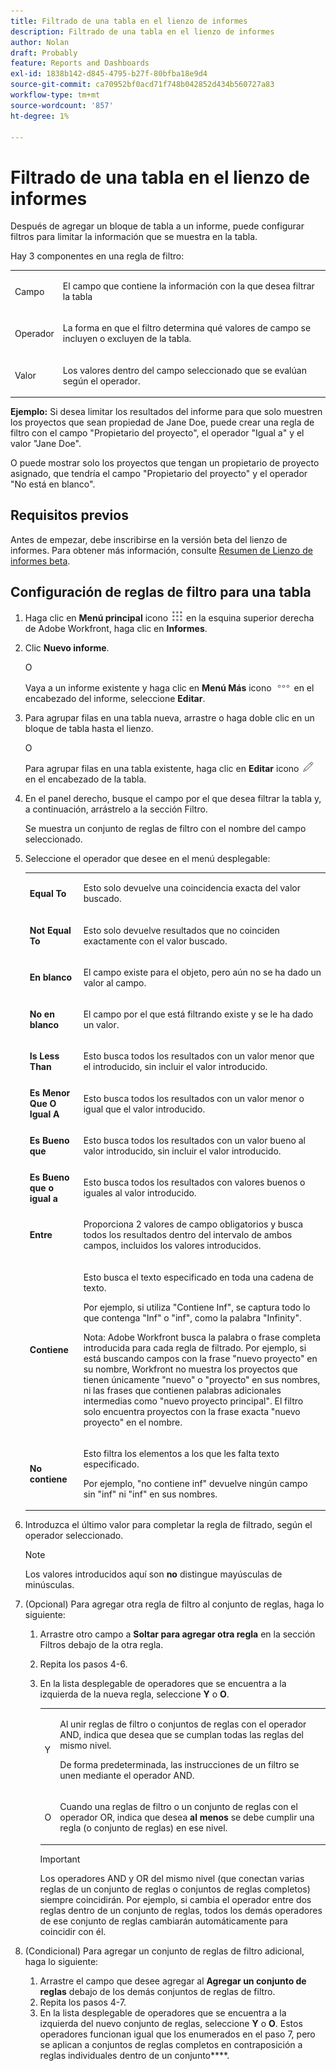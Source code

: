 ```yaml
---
title: Filtrado de una tabla en el lienzo de informes
description: Filtrado de una tabla en el lienzo de informes
author: Nolan
draft: Probably
feature: Reports and Dashboards
exl-id: 1838b142-d845-4795-b27f-80bfba18e9d4
source-git-commit: ca70952bf0acd71f748b042852d434b560727a83
workflow-type: tm+mt
source-wordcount: '857'
ht-degree: 1%

---
```



# Filtrado de una tabla en el lienzo de informes

Después de agregar un bloque de tabla a un informe, puede configurar filtros para limitar la información que se muestra en la tabla.

Hay 3 componentes en una regla de filtro:

<table style="table-layout:auto"> 
 <col> 
 <col> 
 <tbody> 
  <tr> 
   <td role="rowheader">Campo</td> 
   <td> <p>El campo que contiene la información con la que desea filtrar la tabla</p> </td> 
  </tr> 
  <tr> 
   <td role="rowheader">Operador</td> 
   <td> <p>La forma en que el filtro determina qué valores de campo se incluyen o excluyen de la tabla. </p> </td> 
  </tr> 
  <tr> 
   <td role="rowheader">Valor</td> 
   <td> <p>Los valores dentro del campo seleccionado que se evalúan según el operador.</p> </td> 
  </tr> 
 </tbody> 
</table>

**Ejemplo:** Si desea limitar los resultados del informe para que solo muestren los proyectos que sean propiedad de Jane Doe, puede crear una regla de filtro con el campo &quot;Propietario del proyecto&quot;, el operador &quot;Igual a&quot; y el valor &quot;Jane Doe&quot;.

O puede mostrar solo los proyectos que tengan un propietario de proyecto asignado, que tendría el campo &quot;Propietario del proyecto&quot; y el operador &quot;No está en blanco&quot;.

## Requisitos previos

Antes de empezar, debe inscribirse en la versión beta del lienzo de informes. Para obtener más información, consulte [Resumen de Lienzo de informes beta](/help/quicksilver/product-announcements/betas/canvas-dashboards-beta/reporting-canvas-beta-overview.md).

## Configuración de reglas de filtro para una tabla

1. Haga clic en **Menú principal** icono ![](assets/main-menu-icon.png) en la esquina superior derecha de Adobe Workfront, haga clic en **Informes**.

1. Clic **Nuevo informe**.

   O

   Vaya a un informe existente y haga clic en **Menú Más** icono ![](assets/more-icon.png) en el encabezado del informe, seleccione **Editar**.

1. Para agrupar filas en una tabla nueva, arrastre o haga doble clic en un bloque de tabla hasta el lienzo.

   O

   Para agrupar filas en una tabla existente, haga clic en **Editar** icono ![](assets/edit-icon.png) en el encabezado de la tabla.

1. En el panel derecho, busque el campo por el que desea filtrar la tabla y, a continuación, arrástrelo a la sección Filtro.

   Se muestra un conjunto de reglas de filtro con el nombre del campo seleccionado.

1. Seleccione el operador que desee en el menú desplegable:

   <table style="table-layout:auto"> 
    <col> 
    <col> 
    <tbody> 
     <tr> 
      <td role="rowheader"><strong>Equal To</strong> </td> 
      <td> <p>Esto solo devuelve una coincidencia exacta del valor buscado.</p> </td> 
     </tr> 
     <tr> 
      <td role="rowheader"><strong>Not Equal To</strong> </td> 
      <td> <p>Esto solo devuelve resultados que no coinciden exactamente con el valor buscado.</p> </td> 
     </tr> 
     <tr> 
      <td role="rowheader"><strong>En blanco</strong> </td> 
      <td> <p>El campo existe para el objeto, pero aún no se ha dado un valor al campo.</p> </td> 
     </tr> 
     <tr> 
      <td role="rowheader"><strong>No en blanco</strong> </td> 
      <td> <p>El campo por el que está filtrando existe y se le ha dado un valor.</p> </td> 
     </tr> 
     <tr> 
      <td role="rowheader"><strong>Is Less Than</strong> </td> 
      <td> <p>Esto busca todos los resultados con un valor menor que el introducido, sin incluir el valor introducido.</p> </td> 
     </tr> 
     <tr> 
      <td role="rowheader"><strong>Es Menor Que O Igual A</strong> </td> 
      <td> <p>Esto busca todos los resultados con un valor menor o igual que el valor introducido.</p> </td> 
     </tr> 
     <tr> 
      <td role="rowheader"><strong>Es Bueno que</strong> </td> 
      <td> <p>Esto busca todos los resultados con un valor bueno al valor introducido, sin incluir el valor introducido.</p> </td> 
     </tr> 
     <tr> 
      <td role="rowheader"><strong>Es Bueno que o igual a</strong> </td> 
      <td> <p>Esto busca todos los resultados con valores buenos o iguales al valor introducido.</p> </td> 
     </tr> 
     <tr> 
      <td role="rowheader"><strong>Entre</strong> </td> 
      <td> <p>Proporciona 2 valores de campo obligatorios y busca todos los resultados dentro del intervalo de ambos campos, incluidos los valores introducidos.</p> </td> 
     </tr> 
     <tr> 
      <td role="rowheader"><strong>Contiene</strong> </td> 
      <td> <p>Esto busca el texto especificado en toda una cadena de texto.</p> <p>Por ejemplo, si utiliza "Contiene Inf", se captura todo lo que contenga "Inf" o "inf", como la palabra "Infinity".</p> <p>Nota: Adobe Workfront busca la palabra o frase completa introducida para cada regla de filtrado. Por ejemplo, si está buscando campos con la frase "nuevo proyecto" en su nombre, Workfront no muestra los proyectos que tienen únicamente "nuevo" o "proyecto" en sus nombres, ni las frases que contienen palabras adicionales intermedias como "nuevo proyecto principal". El filtro solo encuentra proyectos con la frase exacta "nuevo proyecto" en el nombre.</p> </td> 
     </tr> 
     <tr> 
      <td role="rowheader"><strong>No contiene</strong> </td> 
      <td> <p>Esto filtra los elementos a los que les falta texto especificado.</p> <p>Por ejemplo, "no contiene inf" devuelve ningún campo sin "inf" ni "inf" en sus nombres.</p> </td> 
     </tr> 
    </tbody> 
   </table>

1. Introduzca el último valor para completar la regla de filtrado, según el operador seleccionado.

   >[!NOTE]
   >
   >Los valores introducidos aquí son **no** distingue mayúsculas de minúsculas.

1. (Opcional) Para agregar otra regla de filtro al conjunto de reglas, haga lo siguiente:

   1. Arrastre otro campo a **Soltar para agregar otra regla** en la sección Filtros debajo de la otra regla.
   1. Repita los pasos 4-6.
   1. En la lista desplegable de operadores que se encuentra a la izquierda de la nueva regla, seleccione **Y** o **O**.

      <table style="table-layout:auto"> 
       <col> 
       </col> 
       <col> 
       </col> 
       <tbody> 
        <tr> 
         <td role="rowheader"> <p>Y</p> </td> 
         <td> <p>Al unir reglas de filtro o conjuntos de reglas con el operador AND, indica que desea que se cumplan todas las reglas del mismo nivel.</p> <p>De forma predeterminada, las instrucciones de un filtro se unen mediante el operador AND.</p> </td> 
        </tr> 
        <tr> 
         <td role="rowheader"> <p>O</p> </td> 
         <td> <p>Cuando una reglas de filtro o un conjunto de reglas con el operador OR, indica que desea <strong>al menos</strong> se debe cumplir una regla (o conjunto de reglas) en ese nivel.</p> </td> 
        </tr> 
       </tbody> 
      </table>

      >[!IMPORTANT]
      >
      >Los operadores AND y OR del mismo nivel (que conectan varias reglas de un conjunto de reglas o conjuntos de reglas completos) siempre coincidirán. Por ejemplo, si cambia el operador entre dos reglas dentro de un conjunto de reglas, todos los demás operadores de ese conjunto de reglas cambiarán automáticamente para coincidir con él.

1. (Condicional) Para agregar un conjunto de reglas de filtro adicional, haga lo siguiente:

   1. Arrastre el campo que desee agregar al **Agregar un conjunto de reglas** debajo de los demás conjuntos de reglas de filtro.
   1. Repita los pasos 4-7.
   1. En la lista desplegable de operadores que se encuentra a la izquierda del nuevo conjunto de reglas, seleccione **Y** o **O**. Estos operadores funcionan igual que los enumerados en el paso 7, pero se aplican a conjuntos de reglas completos en contraposición a reglas individuales dentro de un conjunto****.
